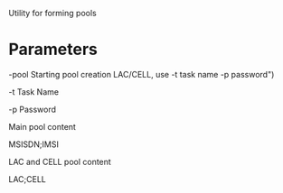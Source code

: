 Utility for forming pools

# Parameters 
-pool Starting pool creation LAC/CELL, use -t task name -p password")

-t Task Name

-p Password



Main pool content

MSISDN;IMSI

LAC and CELL pool content 

LAC;CELL